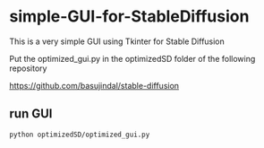 # simple-GUI-for-StableDiffusion
This is a very simple GUI using Tkinter for Stable Diffusion 

Put the optimized_gui.py in the optimizedSD folder of the following repository

https://github.com/basujindal/stable-diffusion

## run GUI

```
python optimizedSD/optimized_gui.py
```
